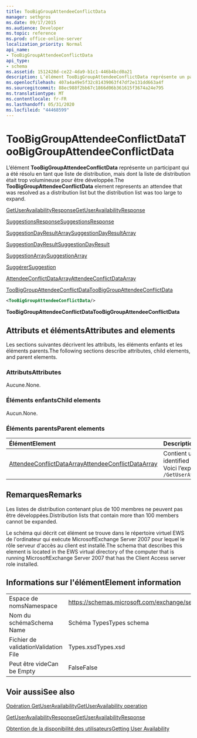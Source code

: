 ```yaml
---
title: TooBigGroupAttendeeConflictData
manager: sethgros
ms.date: 09/17/2015
ms.audience: Developer
ms.topic: reference
ms.prod: office-online-server
localization_priority: Normal
api_name:
- TooBigGroupAttendeeConflictData
api_type:
- schema
ms.assetid: 1512428d-ce22-4da9-b1c1-446b4bcd0a21
description: L’élément TooBigGroupAttendeeConflictData représente un participant qui a été résolu en tant que liste de distribution, mais dont la liste de distribution était trop volumineuse pour être développée.
ms.openlocfilehash: 407a4a49e5f32c81439063f47df2e131dd663a4f
ms.sourcegitcommit: 88ec988f2bb67c1866d06b361615f3674a24e795
ms.translationtype: MT
ms.contentlocale: fr-FR
ms.lasthandoff: 05/31/2020
ms.locfileid: "44468599"
---
```

# <a name="toobiggroupattendeeconflictdata"></a><span data-ttu-id="64b29-103">TooBigGroupAttendeeConflictData</span><span class="sxs-lookup"><span data-stu-id="64b29-103">TooBigGroupAttendeeConflictData</span></span>

<span data-ttu-id="64b29-104">L’élément **TooBigGroupAttendeeConflictData** représente un participant qui a été résolu en tant que liste de distribution, mais dont la liste de distribution était trop volumineuse pour être développée.</span><span class="sxs-lookup"><span data-stu-id="64b29-104">The **TooBigGroupAttendeeConflictData** element represents an attendee that was resolved as a distribution list but the distribution list was too large to expand.</span></span> 
  
[<span data-ttu-id="64b29-105">GetUserAvailabilityResponse</span><span class="sxs-lookup"><span data-stu-id="64b29-105">GetUserAvailabilityResponse</span></span>](getuseravailabilityresponse.md)
  
[<span data-ttu-id="64b29-106">SuggestionsResponse</span><span class="sxs-lookup"><span data-stu-id="64b29-106">SuggestionsResponse</span></span>](suggestionsresponse.md)
  
[<span data-ttu-id="64b29-107">SuggestionDayResultArray</span><span class="sxs-lookup"><span data-stu-id="64b29-107">SuggestionDayResultArray</span></span>](suggestiondayresultarray.md)
  
[<span data-ttu-id="64b29-108">SuggestionDayResult</span><span class="sxs-lookup"><span data-stu-id="64b29-108">SuggestionDayResult</span></span>](suggestiondayresult.md)
  
[<span data-ttu-id="64b29-109">SuggestionArray</span><span class="sxs-lookup"><span data-stu-id="64b29-109">SuggestionArray</span></span>](suggestionarray.md)
  
[<span data-ttu-id="64b29-110">Suggérer</span><span class="sxs-lookup"><span data-stu-id="64b29-110">Suggestion</span></span>](suggestion.md)
  
[<span data-ttu-id="64b29-111">AttendeeConflictDataArray</span><span class="sxs-lookup"><span data-stu-id="64b29-111">AttendeeConflictDataArray</span></span>](attendeeconflictdataarray.md)
  
[<span data-ttu-id="64b29-112">TooBigGroupAttendeeConflictData</span><span class="sxs-lookup"><span data-stu-id="64b29-112">TooBigGroupAttendeeConflictData</span></span>](toobiggroupattendeeconflictdata.md)
  
```xml
<TooBigGroupAttendeeConflictData/>
```

 <span data-ttu-id="64b29-113">**TooBigGroupAttendeeConflictData**</span><span class="sxs-lookup"><span data-stu-id="64b29-113">**TooBigGroupAttendeeConflictData**</span></span>
## <a name="attributes-and-elements"></a><span data-ttu-id="64b29-114">Attributs et éléments</span><span class="sxs-lookup"><span data-stu-id="64b29-114">Attributes and elements</span></span>

<span data-ttu-id="64b29-115">Les sections suivantes décrivent les attributs, les éléments enfants et les éléments parents.</span><span class="sxs-lookup"><span data-stu-id="64b29-115">The following sections describe attributes, child elements, and parent elements.</span></span>
  
### <a name="attributes"></a><span data-ttu-id="64b29-116">Attributs</span><span class="sxs-lookup"><span data-stu-id="64b29-116">Attributes</span></span>

<span data-ttu-id="64b29-117">Aucune.</span><span class="sxs-lookup"><span data-stu-id="64b29-117">None.</span></span>
  
### <a name="child-elements"></a><span data-ttu-id="64b29-118">Éléments enfants</span><span class="sxs-lookup"><span data-stu-id="64b29-118">Child elements</span></span>

<span data-ttu-id="64b29-119">Aucun.</span><span class="sxs-lookup"><span data-stu-id="64b29-119">None.</span></span>
  
### <a name="parent-elements"></a><span data-ttu-id="64b29-120">Éléments parents</span><span class="sxs-lookup"><span data-stu-id="64b29-120">Parent elements</span></span>

|<span data-ttu-id="64b29-121">**Élément**</span><span class="sxs-lookup"><span data-stu-id="64b29-121">**Element**</span></span>|<span data-ttu-id="64b29-122">**Description**</span><span class="sxs-lookup"><span data-stu-id="64b29-122">**Description**</span></span>|
|:-----|:-----|
|[<span data-ttu-id="64b29-123">AttendeeConflictDataArray</span><span class="sxs-lookup"><span data-stu-id="64b29-123">AttendeeConflictDataArray</span></span>](attendeeconflictdataarray.md) <br/> |<span data-ttu-id="64b29-124">Contient un tableau de données en conflit pour les participants identifiés dans le [GetUserAvailabilityRequest](getuseravailabilityrequest.md).</span><span class="sxs-lookup"><span data-stu-id="64b29-124">Contains an array of conflict data for attendees identified in the [GetUserAvailabilityRequest](getuseravailabilityrequest.md).</span></span>  <br/> <span data-ttu-id="64b29-125">Voici l’expression XPath de cet élément :</span><span class="sxs-lookup"><span data-stu-id="64b29-125">The following is the XPath expression to this element:</span></span>  <br/>  `/GetUserAvailabilityResponse/SuggestionsResponse/SuggestionDayResultArray/SuggestionDayResult[i]/SuggestionArray/Suggestion[i]/AttendeeConflictDataArray` <br/> |
   
## <a name="remarks"></a><span data-ttu-id="64b29-126">Remarques</span><span class="sxs-lookup"><span data-stu-id="64b29-126">Remarks</span></span>

<span data-ttu-id="64b29-127">Les listes de distribution contenant plus de 100 membres ne peuvent pas être développées.</span><span class="sxs-lookup"><span data-stu-id="64b29-127">Distribution lists that contain more than 100 members cannot be expanded.</span></span>
  
<span data-ttu-id="64b29-128">Le schéma qui décrit cet élément se trouve dans le répertoire virtuel EWS de l'ordinateur qui exécute MicrosoftExchange Server 2007 pour lequel le rôle serveur d'accès au client est installé.</span><span class="sxs-lookup"><span data-stu-id="64b29-128">The schema that describes this element is located in the EWS virtual directory of the computer that is running MicrosoftExchange Server 2007 that has the Client Access server role installed.</span></span>
  
## <a name="element-information"></a><span data-ttu-id="64b29-129">Informations sur l'élément</span><span class="sxs-lookup"><span data-stu-id="64b29-129">Element information</span></span>

|||
|:-----|:-----|
|<span data-ttu-id="64b29-130">Espace de noms</span><span class="sxs-lookup"><span data-stu-id="64b29-130">Namespace</span></span>  <br/> |https://schemas.microsoft.com/exchange/services/2006/types  <br/> |
|<span data-ttu-id="64b29-131">Nom du schéma</span><span class="sxs-lookup"><span data-stu-id="64b29-131">Schema Name</span></span>  <br/> |<span data-ttu-id="64b29-132">Schéma Types</span><span class="sxs-lookup"><span data-stu-id="64b29-132">Types schema</span></span>  <br/> |
|<span data-ttu-id="64b29-133">Fichier de validation</span><span class="sxs-lookup"><span data-stu-id="64b29-133">Validation File</span></span>  <br/> |<span data-ttu-id="64b29-134">Types.xsd</span><span class="sxs-lookup"><span data-stu-id="64b29-134">Types.xsd</span></span>  <br/> |
|<span data-ttu-id="64b29-135">Peut être vide</span><span class="sxs-lookup"><span data-stu-id="64b29-135">Can be Empty</span></span>  <br/> |<span data-ttu-id="64b29-136">False</span><span class="sxs-lookup"><span data-stu-id="64b29-136">False</span></span>  <br/> |
   
## <a name="see-also"></a><span data-ttu-id="64b29-137">Voir aussi</span><span class="sxs-lookup"><span data-stu-id="64b29-137">See also</span></span>



[<span data-ttu-id="64b29-138">Opération GetUserAvailability</span><span class="sxs-lookup"><span data-stu-id="64b29-138">GetUserAvailability operation</span></span>](getuseravailability-operation.md)
  
[<span data-ttu-id="64b29-139">GetUserAvailabilityResponse</span><span class="sxs-lookup"><span data-stu-id="64b29-139">GetUserAvailabilityResponse</span></span>](getuseravailabilityresponse.md)


[<span data-ttu-id="64b29-140">Obtention de la disponibilité des utilisateurs</span><span class="sxs-lookup"><span data-stu-id="64b29-140">Getting User Availability</span></span>](https://msdn.microsoft.com/library/d4133fcb-9b0f-4e6b-aadf-a389da83516a%28Office.15%29.aspx)

